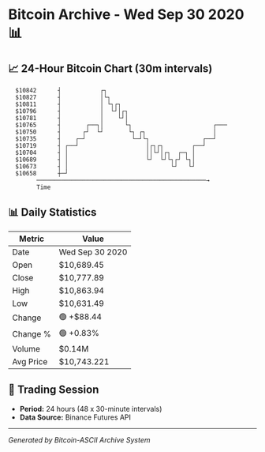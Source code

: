 # Bitcoin Archive - Wed Sep 30 2020 📊

## 📈 24-Hour Bitcoin Chart (30m intervals)

```
  $10842      ┤           ┌┐                                   
  $10827      ┤           │└┐                                  
  $10811      ┤           │ └┐┌┐                               
  $10796      ┤           │  └┘│┌┐                             
  $10781      ┤           │    └┘│                             
  $10765      ┤       ┌──┐│      └┐                       ┌─── 
  $10750      ┤      ┌┘  └┘       └┐ ┌┐                   │    
  $10735      ┤    ┌─┘             └─┘└┐               ┌──┘    
  $10719      ┤ ┌──┘                   │┌┐┌┐        ┌──┘       
  $10704      ┤ │                      ││└┘│┌┐  ┌─┐ │          
  $10689      ┤ │                      └┘  └┘└┐┌┘ └┐│          
  $10673      ┤ │                             └┘   └┘          
  $10658      ┼─┘                                              
        ────────────────────────────────────────────────→
        Time
```

## 📊 Daily Statistics

| Metric | Value |
|--------|-------|
| Date | Wed Sep 30 2020 |
| Open | $10,689.45 |
| Close | $10,777.89 |
| High | $10,863.94 |
| Low | $10,631.49 |
| Change | 🟢 +$88.44 |
| Change % | 🟢 +0.83% |
| Volume | $0.14M |
| Avg Price | $10,743.221 |

## 📅 Trading Session

- **Period:** 24 hours (48 x 30-minute intervals)
- **Data Source:** Binance Futures API

---
*Generated by Bitcoin-ASCII Archive System*
